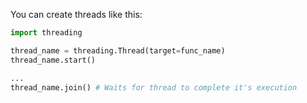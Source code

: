 You can create threads like this:
```python
import threading

thread_name = threading.Thread(target=func_name)
thread_name.start()

...
thread_name.join() # Waits for thread to complete it's execution
```